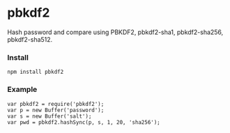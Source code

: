 pbkdf2
======
Hash password and compare using PBKDF2, pbkdf2-sha1, pbkdf2-sha256, pbkdf2-sha512.

### Install

```
npm install pbkdf2
```


### Example

```
var pbkdf2 = require('pbkdf2');
var p = new Buffer('password');
var s = new Buffer('salt');
var pwd = pbkdf2.hashSync(p, s, 1, 20, 'sha256');
```
